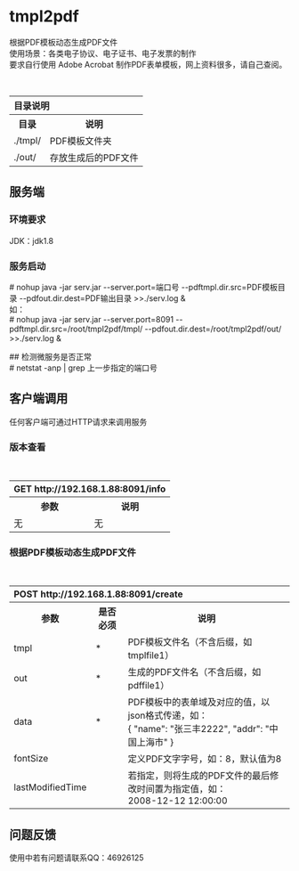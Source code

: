 # tmpl2pdf
根据PDF模板动态生成PDF文件<br />
使用场景：各类电子协议、电子证书、电子发票的制作<br />
要求自行使用 Adobe Acrobat 制作PDF表单模板，网上资料很多，请自己查阅。

<table>
  <tr>
    <th colspan="2" align="left">目录说明</th>
  </tr>
  <tr>
    <th>目录</th>
    <th>说明</th>
  </tr>
  <tr>
    <td>./tmpl/</td>
    <td>PDF模板文件夹</td>
  </tr>
	<tr>
    <td>./out/</td>
    <td>存放生成后的PDF文件</td>
  </tr>
</table>


## 服务端
### 环境要求
JDK：jdk1.8

### 服务启动
&#35; nohup java -jar serv.jar --server.port=端口号 --pdftmpl.dir.src=PDF模板目录 --pdfout.dir.dest=PDF输出目录 >>./serv.log &<br />
如：<br />&#35; nohup java -jar serv.jar --server.port=8091 --pdftmpl.dir.src=/root/tmpl2pdf/tmpl/ --pdfout.dir.dest=/root/tmpl2pdf/out/ >>./serv.log &

&#35;&#35; 检测微服务是否正常<br />
&#35; netstat -anp | grep 上一步指定的端口号



## 客户端调用
任何客户端可通过HTTP请求来调用服务
### 版本查看
<table>
  <tr>
    <th colspan="2" align="left">GET http://192.168.1.88:8091/info</th>
  </tr>
  <tr>
    <th>参数</th>
    <th>说明</th>
  </tr>
  <tr>
    <td>无</td>
    <td>无</td>
  </tr>
</table>

### 根据PDF模板动态生成PDF文件
<table>
  <tr>
    <th colspan="3" align="left">POST http://192.168.1.88:8091/create</th>
  </tr>
  <tr>
    <th>参数</th>
    <th>是否必须</th>
    <th>说明</th>
  </tr>
  <tr>
    <td>tmpl</td>
    <td>*</td>
    <td>PDF模板文件名（不含后缀，如tmplfile1）</td>
  </tr>
  <tr>
    <td>out</td>
    <td>*</td>
    <td>生成的PDF文件名（不含后缀，如pdffile1）</td>
  </tr>
  <tr>
    <td>data</td>
    <td>*</td>
    <td>PDF模板中的表单域及对应的值，以json格式传递，如：<br/>{
	"name": "张三丰2222",
	"addr": "中国上海市"
}</td>
  </tr>
	  <tr>
    <td>fontSize</td>
    <td></td>
    <td>定义PDF文字字号，如：8，默认值为8</td>
  </tr>
  <tr>
    <td>lastModifiedTime</td>
    <td></td>
    <td>若指定，则将生成的PDF文件的最后修改时间置为指定值，如：<br />2008-12-12 12:00:00</td>
  </tr>
</table>


## 问题反馈
使用中若有问题请联系QQ：46926125
